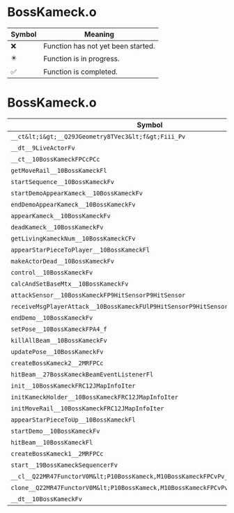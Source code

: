 # BossKameck.o
| Symbol | Meaning 
| ------------- | ------------- 
| :x: | Function has not yet been started. 
| :eight_pointed_black_star: | Function is in progress. 
| :white_check_mark: | Function is completed. 


# BossKameck.o
| Symbol | Decompiled? |
| ------------- | ------------- |
| `__ct&lt;i&gt;__Q29JGeometry8TVec3&lt;f&gt;Fiii_Pv` | :x: |
| `__dt__9LiveActorFv` | :x: |
| `__ct__10BossKameckFPCcPCc` | :x: |
| `getMoveRail__10BossKameckFl` | :x: |
| `startSequence__10BossKameckFv` | :x: |
| `startDemoAppearKameck__10BossKameckFv` | :x: |
| `endDemoAppearKameck__10BossKameckFv` | :x: |
| `appearKameck__10BossKameckFv` | :x: |
| `deadKameck__10BossKameckFv` | :x: |
| `getLivingKameckNum__10BossKameckCFv` | :x: |
| `appearStarPieceToPlayer__10BossKameckFl` | :x: |
| `makeActorDead__10BossKameckFv` | :x: |
| `control__10BossKameckFv` | :x: |
| `calcAndSetBaseMtx__10BossKameckFv` | :x: |
| `attackSensor__10BossKameckFP9HitSensorP9HitSensor` | :x: |
| `receiveMsgPlayerAttack__10BossKameckFUlP9HitSensorP9HitSensor` | :x: |
| `endDemo__10BossKameckFv` | :x: |
| `setPose__10BossKameckFPA4_f` | :x: |
| `killAllBeam__10BossKameckFv` | :x: |
| `updatePose__10BossKameckFv` | :x: |
| `createBossKameck2__2MRFPCc` | :x: |
| `hitBeam__27BossKameckBeamEventListenerFl` | :x: |
| `init__10BossKameckFRC12JMapInfoIter` | :x: |
| `initKameckHolder__10BossKameckFRC12JMapInfoIter` | :x: |
| `initMoveRail__10BossKameckFRC12JMapInfoIter` | :x: |
| `appearStarPieceToUp__10BossKameckFl` | :x: |
| `startDemo__10BossKameckFv` | :x: |
| `hitBeam__10BossKameckFl` | :x: |
| `createBossKameck1__2MRFPCc` | :x: |
| `start__19BossKameckSequencerFv` | :x: |
| `__cl__Q22MR47FunctorV0M&lt;P10BossKameck,M10BossKameckFPCvPv_v&gt;CFv` | :x: |
| `clone__Q22MR47FunctorV0M&lt;P10BossKameck,M10BossKameckFPCvPv_v&gt;CFP7JKRHeap` | :x: |
| `__dt__10BossKameckFv` | :x: |
